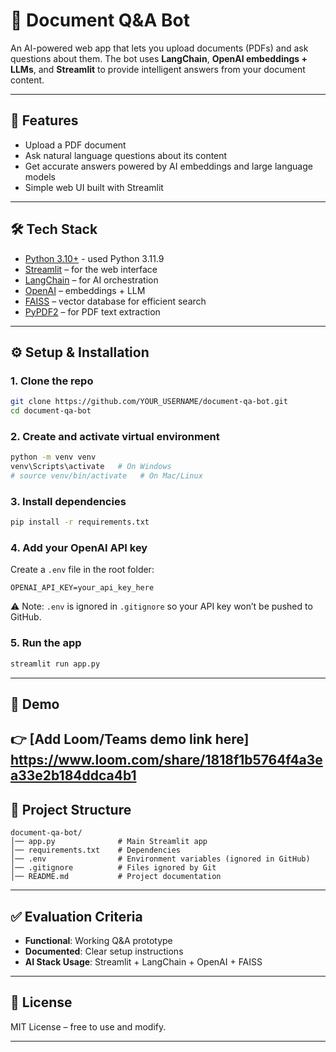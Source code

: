# 📄 Document Q&A Bot

An AI-powered web app that lets you upload documents (PDFs) and ask questions about them. The bot uses **LangChain**, **OpenAI embeddings + LLMs**, and **Streamlit** to provide intelligent answers from your document content.

---

## 🚀 Features

* Upload a PDF document
* Ask natural language questions about its content
* Get accurate answers powered by AI embeddings and large language models
* Simple web UI built with Streamlit

---

## 🛠️ Tech Stack

* [Python 3.10+](https://www.python.org/) - used Python 3.11.9
* [Streamlit](https://streamlit.io/) – for the web interface
* [LangChain](https://www.langchain.com/) – for AI orchestration
* [OpenAI](https://platform.openai.com/) – embeddings + LLM
* [FAISS](https://github.com/facebookresearch/faiss) – vector database for efficient search
* [PyPDF2](https://pypi.org/project/pypdf2/) – for PDF text extraction

---

## ⚙️ Setup & Installation

### 1. Clone the repo

```bash
git clone https://github.com/YOUR_USERNAME/document-qa-bot.git
cd document-qa-bot
```

### 2. Create and activate virtual environment

```bash
python -m venv venv
venv\Scripts\activate   # On Windows
# source venv/bin/activate   # On Mac/Linux
```

### 3. Install dependencies

```bash
pip install -r requirements.txt
```

### 4. Add your OpenAI API key

Create a `.env` file in the root folder:

```
OPENAI_API_KEY=your_api_key_here
```

⚠️ Note: `.env` is ignored in `.gitignore` so your API key won’t be pushed to GitHub.

### 5. Run the app

```bash
streamlit run app.py
```

---

## 🎥 Demo

👉 [Add Loom/Teams demo link here]
https://www.loom.com/share/1818f1b5764f4a3ea33e2b184ddca4b1
---

## 📂 Project Structure

```
document-qa-bot/
│── app.py              # Main Streamlit app  
│── requirements.txt    # Dependencies  
│── .env                # Environment variables (ignored in GitHub)  
│── .gitignore          # Files ignored by Git  
│── README.md           # Project documentation  
```

---

## ✅ Evaluation Criteria

* **Functional**: Working Q&A prototype
* **Documented**: Clear setup instructions
* **AI Stack Usage**: Streamlit + LangChain + OpenAI + FAISS

---

## 📜 License

MIT License – free to use and modify.

---
